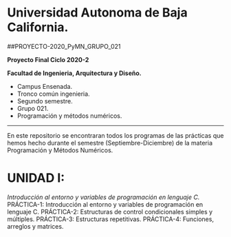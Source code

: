 # Universidad Autonoma de Baja California.

##PROYECTO-2020_PyMN_GRUPO_021

**Proyecto Final Ciclo 2020-2**

**Facultad de Ingenieria, Arquitectura y Diseño.**

* Campus Ensenada.
* Tronco común ingenieria. 
* Segundo semestre.       
* Grupo 021.
* Programación y métodos numéricos.


 ---
 En este repositorio se encontraran todos los programas de las prácticas que hemos hecho durante el semestre (Septiembre-Diciembre) de la materia Programación y Métodos Numéricos. 

# UNIDAD I:

_Introducción al entorno y variables de programación en lenguaje C._
PRÁCTICA-1: Introducción al entorno y variables de programación en lenguaje C.
PRÁCTICA-2: Estructuras de control condicionales simples y múltiples.
PRÁCTICA-3: Estructuras repetitivas.
PRÁCTICA-4: Funciones, arreglos y matrices.
